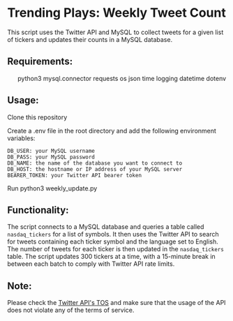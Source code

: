 <h1>Trending Plays: Weekly Tweet Count</h1>

This script uses the Twitter API and MySQL to collect tweets for a given list of tickers and updates their counts in a MySQL database.

<h2>Requirements:</h2>
<ul>
    python3
    mysql.connector
    requests
    os
    json
    time
    logging
    datetime
    dotenv
</ul>

<h2>Usage:</h2>

Clone this repository

Create a .env file in the root directory and add the following environment variables:

    DB_USER: your MySQL username
    DB_PASS: your MySQL password
    DB_NAME: the name of the database you want to connect to
    DB_HOST: the hostname or IP address of your MySQL server
    BEARER_TOKEN: your Twitter API bearer token

Run python3 weekly_update.py

<h2>Functionality:</h2>

The script connects to a MySQL database and queries a table called `nasdaq_tickers` for a list of symbols. It then uses the Twitter API to search for tweets containing each ticker symbol and the language set to English. The number of tweets for each ticker is then updated in the `nasdaq_tickers` table. The script updates 300 tickers at a time, with a 15-minute break in between each batch to comply with Twitter API rate limits.

<h2>Note:</h2>

Please check the <a href="https://developer.twitter.com/en/docs/twitter-api">Twitter API's TOS</a> and make sure that the usage of the API does not violate any of the terms of service.
